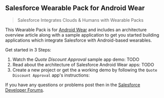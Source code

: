 Salesforce Wearable Pack for Android Wear
-----------------------------------------

> Salesforce Integrates Clouds & Humans with Wearable Packs

This Wearable Pack is for [Android Wear](http://developer.android.com/wear) and includes an architecture overview article along with a sample application to get you started building applications which integrate Salesforce with Android-based wearables.

Get started in 3 Steps:

1. Watch the *Quote Discount Approval* sample app demo: TODO
2. Read about the architecture of Salesforce Android Wear apps: TODO
3. Create a new project or get the a working demo by following the `Quote Discount Approval` app's instructions: [](samples/QuoteDiscountApproval/README.md)

If you have any questions or problems post then in the [Salesforce Developer Forums](https://developer.salesforce.com/forums).
